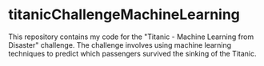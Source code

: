 # titanicChallengeMachineLearning
This repository contains my code for the "Titanic - Machine Learning from Disaster" challenge. The challenge involves using machine learning techniques to predict which passengers survived the sinking of the Titanic.
